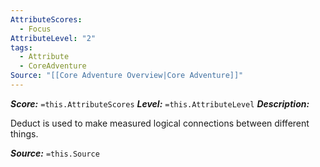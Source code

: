 ```yaml
---
AttributeScores:
  - Focus
AttributeLevel: "2"
tags:
  - Attribute
  - CoreAdventure
Source: "[[Core Adventure Overview|Core Adventure]]"
---
```

***Score:*** `=this.AttributeScores`
***Level:*** `=this.AttributeLevel`
***Description:***

Deduct is used to make measured logical connections between different things.

***Source:*** `=this.Source`